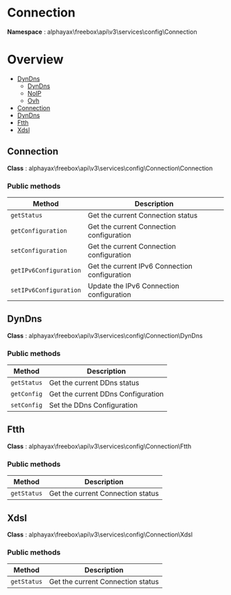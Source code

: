 # Connection

**Namespace**  : alphayax\freebox\api\v3\services\config\Connection

# Overview

- [DynDns](./DynDns/DynDns.md)
  - [DynDns](DynDns/DynDns.md#DynDns)
  - [NoIP](DynDns/DynDns.md#NoIP)
  - [Ovh](DynDns/DynDns.md#Ovh)
- [Connection](Connection.md#Connection)
- [DynDns](Connection.md#DynDns)
- [Ftth](Connection.md#Ftth)
- [Xdsl](Connection.md#Xdsl)


<a name="Connection"></a>
## Connection

**Class**  : alphayax\freebox\api\v3\services\config\Connection\Connection

### Public methods

| Method | Description |
|---|---|
| `getStatus` | Get the current Connection status | 
| `getConfiguration` | Get the current Connection configuration | 
| `setConfiguration` | Get the current Connection configuration | 
| `getIPv6Configuration` | Get the current IPv6 Connection configuration | 
| `setIPv6Configuration` | Update the IPv6 Connection configuration | 

<a name="DynDns"></a>
## DynDns

**Class**  : alphayax\freebox\api\v3\services\config\Connection\DynDns

### Public methods

| Method | Description |
|---|---|
| `getStatus` | Get the current DDns status | 
| `getConfig` | Get the current DDns Configuration | 
| `setConfig` | Set the DDns Configuration | 

<a name="Ftth"></a>
## Ftth

**Class**  : alphayax\freebox\api\v3\services\config\Connection\Ftth

### Public methods

| Method | Description |
|---|---|
| `getStatus` | Get the current Connection status | 

<a name="Xdsl"></a>
## Xdsl

**Class**  : alphayax\freebox\api\v3\services\config\Connection\Xdsl

### Public methods

| Method | Description |
|---|---|
| `getStatus` | Get the current Connection status | 
